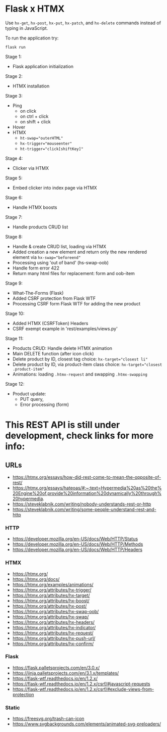 # Flask x HTMX
Use `hx-get`, `hx-post`, `hx-put`, `hx-patch`, and `hx-delete` commands instead of typing in JavaScript.

To run the application try:

  ```
  flask run
  ```

Stage 1:
- Flask application initialization

Stage 2:
- HTMX installation

Stage 3:
- Ping 
  - on click 
  - on ctrl + click
  - on shift + click
- Hover
- HTMX
  - `ht-swap="outerHTML"` 
  - `hx-trigger="mouseenter"`
  - `ht-trigger="click[shiftKey]"`

Stage 4:
- Clicker via HTMX

Stage 5:
- Embed clicker into index page via HTMX

Stage 6:
- Handle HTMX boosts

Stage 7:
- Handle products CRUD list

Stage 8:
- Handle & create CRUD list, loading via HTMX
- Added creation a new element and return only the new rendered element via ```hx-swap="beforeend"```
- Processing using 'out of band' (hs-swap-oob)
- Handle form error 422
- Return many html files for replacement: form and oob-item

Stage 9:
- What-The-Forms (Flask)
- Added CSRF protection from Flask WTF
- Processing CSRF form Flask WTF for adding the new product

Stage 10:
- Added HTMX (CSRFToken) Headers
- CSRF exempt example in 'rest/examples/views.py'

Stage 11:
- Products CRUD: Handle delete HTMX animation
- Main DELETE function (after icon click)
- Delete product by ID, closest tag choice: `hx-target="closest li"`
- Delete product by ID, via product-item class choice: `hx-target="closest .product-item"`
- Animations: loading `.htmx-request` and swapping `.htmx-swapping`

Stage 12:
- Product update:
  - PUT query,
  - Error processing (form)

# This REST API is still under development, check links for more info:

## URLs
- https://htmx.org/essays/how-did-rest-come-to-mean-the-opposite-of-rest/
- https://htmx.org/essays/hateoas/#:~:text=Hypermedia%20as%20the%20Engine%20of,provide%20information%20dynamically%20through%20hypermedia.
- https://steveklabnik.com/writing/nobody-understands-rest-or-http
- https://steveklabnik.com/writing/some-people-understand-rest-and-http

### HTTP
- https://developer.mozilla.org/en-US/docs/Web/HTTP/Status
- https://developer.mozilla.org/en-US/docs/Web/HTTP/Methods
- https://developer.mozilla.org/en-US/docs/Web/HTTP/Headers

### HTMX
- https://htmx.org/
- https://htmx.org/docs/
- https://htmx.org/examples/animations/
- https://htmx.org/attributes/hx-trigger/
- https://htmx.org/attributes/hx-target/
- https://htmx.org/attributes/hx-boost/
- https://htmx.org/attributes/hx-post/
- https://htmx.org/attributes/hx-swap-oob/
- https://htmx.org/attributes/hx-swap/
- https://htmx.org/attributes/hx-headers/
- https://htmx.org/attributes/hx-indicator/
- https://htmx.org/attributes/hx-request/
- https://htmx.org/attributes/hx-push-url/
- https://htmx.org/attributes/hx-confirm/

### Flask
- https://flask.palletsprojects.com/en/3.0.x/
- https://jinja.palletsprojects.com/en/3.1.x/templates/
- https://flask-wtf.readthedocs.io/en/1.2.x/
- https://flask-wtf.readthedocs.io/en/1.2.x/csrf/#javascript-requests
- https://flask-wtf.readthedocs.io/en/1.2.x/csrf/#exclude-views-from-protection

### Static
- https://freesvg.org/trash-can-icon
- https://www.svgbackgrounds.com/elements/animated-svg-preloaders/
